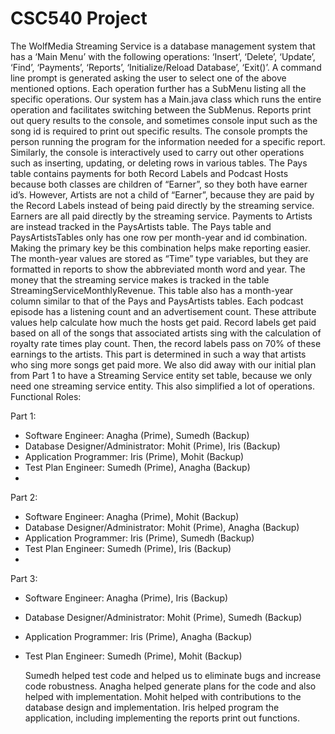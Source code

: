 # CSC540 Project

The WolfMedia Streaming Service is a database management system that has a ‘Main Menu’
with the following operations: ‘Insert’, ‘Delete’, ‘Update’, ‘Find’, ‘Payments’, ‘Reports’,
‘Initialize/Reload Database’, ‘Exit()’. A command line prompt is generated asking the user to
select one of the above mentioned options. Each operation further has a SubMenu listing all the
specific operations. Our system has a Main.java class which runs the entire operation and
facilitates switching between the SubMenus.
Reports print out query results to the console, and sometimes console input such as the song id
is required to print out specific results. The console prompts the person running the program for
the information needed for a specific report.
Similarly, the console is interactively used to carry out other operations such as inserting,
updating, or deleting rows in various tables.
The Pays table contains payments for both Record Labels and Podcast Hosts because both
classes are children of “Earner”, so they both have earner id’s. However, Artists are not a child
of “Earner”, because they are paid by the Record Labels instead of being paid directly by the
streaming service. Earners are all paid directly by the streaming service. Payments to Artists are
instead tracked in the PaysArtists table.
The Pays table and PaysArtistsTables only has one row per month-year and id combination.
Making the primary key be this combination helps make reporting easier. The month-year
values are stored as “Time” type variables, but they are formatted in reports to show the
abbreviated month word and year.
The money that the streaming service makes is tracked in the table
StreamingServiceMonthlyRevenue. This table also has a month-year column similar to that of
the Pays and PaysArtists tables.
Each podcast episode has a listening count and an advertisement count. These attribute values
help calculate how much the hosts get paid.
Record labels get paid based on all of the songs that associated artists sing with the calculation
of royalty rate times play count. Then, the record labels pass on 70% of these earnings to the
artists. This part is determined in such a way that artists who sing more songs get paid more.
We also did away with our initial plan from Part 1 to have a Streaming Service entity set table,
because we only need one streaming service entity. This also simplified a lot of operations.
Functional Roles:

Part 1:
- Software Engineer: Anagha (Prime), Sumedh (Backup)
- Database Designer/Administrator: Mohit (Prime), Iris (Backup)
- Application Programmer: Iris (Prime), Mohit (Backup)
- Test Plan Engineer: Sumedh (Prime), Anagha (Backup)
-
Part 2:
- Software Engineer: Anagha (Prime), Mohit (Backup)
- Database Designer/Administrator: Mohit (Prime), Anagha (Backup)
- Application Programmer: Iris (Prime), Sumedh (Backup)
- Test Plan Engineer: Sumedh (Prime), Iris (Backup)
-
Part 3:
- Software Engineer: Anagha (Prime), Iris (Backup)
- Database Designer/Administrator: Mohit (Prime), Sumedh (Backup)
- Application Programmer: Iris (Prime), Anagha (Backup)
- Test Plan Engineer: Sumedh (Prime), Mohit (Backup)

  Sumedh helped test code and helped us to eliminate bugs and increase code robustness.
  Anagha helped generate plans for the code and also helped with implementation. Mohit helped
  with contributions to the database design and implementation. Iris helped program the
  application, including implementing the reports print out functions.

